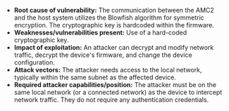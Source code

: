 - **Root cause of vulnerability:** The communication between the AMC2 and the host system utilizes the Blowfish algorithm for symmetric encryption. The cryptographic key is hardcoded within the firmware.
- **Weaknesses/vulnerabilities present:** Use of a hard-coded cryptographic key.
- **Impact of exploitation:** An attacker can decrypt and modify network traffic, decrypt the device's firmware, and change the device configuration.
- **Attack vectors:** The attacker needs access to the local network, typically within the same subnet as the affected device.
- **Required attacker capabilities/position:** The attacker must be on the same local network (or a connected network) as the device to intercept network traffic. They do not require any authentication credentials.